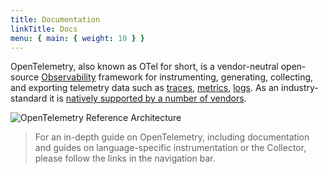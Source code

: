 ```yaml
---
title: Documentation
linkTitle: Docs
menu: { main: { weight: 10 } }
---
```


OpenTelemetry, also known as OTel for short, is a vendor-neutral open-source [Observability](concepts/observability-primer/#what-is-observability) framework for instrumenting, generating, collecting, and exporting telemetry data such as [traces](concepts/observability-primer/#distributed-traces), [metrics](concepts/observability-primer/#reliability--metrics), [logs](concepts/observability-primer/#logs). As an industry-standard it is [natively supported by a number of vendors](/vendors).

![OpenTelemetry Reference Architecture](/img/otel_diagram.png)


> For an in-depth guide on OpenTelemetry, including documentation and guides on language-specific instrumentation or the
> Collector, please follow the links in the navigation bar.
